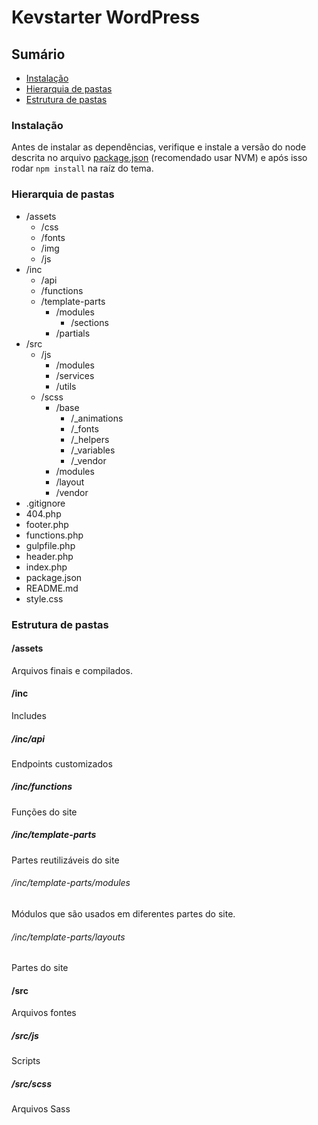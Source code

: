 # Kevstarter WordPress

## Sumário

- [Instalação](#Instalação)
- [Hierarquia de pastas](#Hierarquia-de-pastas)
- [Estrutura de pastas](#Estrutura-de-pastas)

### Instalação

Antes de instalar as dependências, verifique e instale a versão do node descrita no arquivo [package.json](/package.json#L10) (recomendado usar NVM) e após isso rodar `npm install` na raíz do tema.

### Hierarquia de pastas

- /assets
  - /css
  - /fonts
  - /img
  - /js
- /inc
  - /api
  - /functions
  - /template-parts
    - /modules
      - /sections
    - /partials
- /src
  - /js
    - /modules
    - /services
    - /utils
  - /scss
    - /base
      - /_animations
      - /_fonts
      - /_helpers
      - /_variables
      - /_vendor
    - /modules
    - /layout
    - /vendor
- .gitignore
- 404.php
- footer.php
- functions.php
- gulpfile.php
- header.php
- index.php
- package.json
- README.md
- style.css

### Estrutura de pastas

#### /assets

Arquivos finais e compilados.

#### /inc

Includes

##### /inc/api

Endpoints customizados

##### /inc/functions

Funções do site

##### /inc/template-parts

Partes reutilizáveis do site

###### /inc/template-parts/modules

Módulos que são usados em diferentes partes do site.

###### /inc/template-parts/layouts

Partes do site

#### /src

Arquivos fontes

##### /src/js

Scripts

##### /src/scss

Arquivos Sass